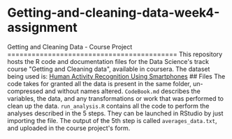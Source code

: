# Getting-and-cleaning-data-week4-assignment
Getting and Cleaning Data - Course Project ==========================================  This repository hosts the R code and documentation files for the Data Science's track course "Getting and Cleaning data", available in coursera.  The dataset being used is: [Human Activity Recognition Using Smartphones](http://archive.ics.uci.edu/ml/datasets/Human+Activity+Recognition+Using+Smartphones)  ## Files  The code takes for granted all the data is present in the same folder, un-compressed and without names altered.  `CodeBook.md` describes the variables, the data, and any transformations or work that was performed to clean up the data.  `run_analysis.R` contains all the code to perform the analyses described in the 5 steps. They can be launched in RStudio by just importing the file.  The output of the 5th step is called `averages_data.txt`, and uploaded in the course project's form.
